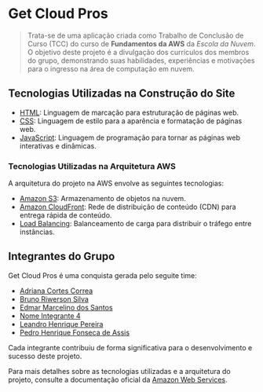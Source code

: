 # Get Cloud Pros

> Trata-se de uma aplicação criada como Trabalho de Conclusão de Curso (TCC) do curso de **Fundamentos da AWS** da *Escola da Nuvem*. O objetivo deste projeto é a divulgação dos currículos dos membros do grupo, demonstrando suas habilidades, experiências e motivações para o ingresso na área de computação em nuvem.

## Tecnologias Utilizadas na Construção do Site

- [HTML](https://developer.mozilla.org/pt-BR/docs/Web/HTML): Linguagem de marcação para estruturação de páginas web.
- [CSS](https://developer.mozilla.org/pt-BR/docs/Web/CSS): Linguagem de estilo para a aparência e formatação de páginas web.
- [JavaScript](https://developer.mozilla.org/pt-BR/docs/Web/JavaScript): Linguagem de programação para tornar as páginas web interativas e dinâmicas.

### Tecnologias Utilizadas na Arquitetura AWS

A arquitetura do projeto na AWS envolve as seguintes tecnologias:

- [Amazon S3](https://aws.amazon.com/s3/): Armazenamento de objetos na nuvem.
- [Amazon CloudFront](https://aws.amazon.com/cloudfront/): Rede de distribuição de conteúdo (CDN) para entrega rápida de conteúdo.
- [Load Balancing](https://aws.amazon.com/elasticloadbalancing/): Balanceamento de carga para distribuir o tráfego entre instâncias.

## Integrantes do Grupo

Get Cloud Pros é uma conquista gerada pelo seguite time:

- [Adriana Cortes Correa](https://www.linkedin.com/in/adrianacortescorrea/)
- [Bruno Riwerson Silva](https://www.linkedin.com/in/bruno-riwerson/)
- [Edmar Marcelino dos Santos](https://www.linkedin.com/in/edmar-santos-m/)
- [Nome Integrante 4](https://www.linkedin.com/in/link-perfil-4/)
- [Leandro Henrique Pereira](https://www.linkedin.com/in/leandro-henrique-498b05125/)
- [Pedro Henrique Fonseca de Assis](https://www.linkedin.com/in/pedro-assis-fonseca-693947222/)

Cada integrante contribuiu de forma significativa para o desenvolvimento e sucesso deste projeto.

Para mais detalhes sobre as tecnologias utilizadas e a arquitetura do projeto, consulte a documentação oficial da [Amazon Web Services](https://aws.amazon.com/).
